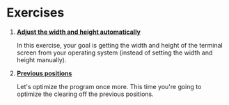 # Exercises

1. **[Adjust the width and height automatically](https://github.com/inancgumus/learngo/tree/master/18-bouncing-ball-project/exercises/01-width-and-height)**

    In this exercise, your goal is getting the width and height of the terminal screen from your operating system (instead of setting the width and height manually).

2. **[Previous positions](https://github.com/inancgumus/learngo/tree/master/18-bouncing-ball-project/exercises/02-previous-positions)**

    Let's optimize the program once more. This time you're going to optimize the clearing off the previous positions.

